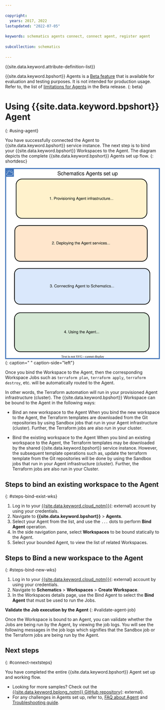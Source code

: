 ```yaml
---

copyright:
  years: 2017, 2022
lastupdated: "2022-07-05"

keywords: schematics agents connect, connect agent, register agent

subcollection: schematics

---
```


{{site.data.keyword.attribute-definition-list}}

{{site.data.keyword.bpshort}} Agents is a [Beta feature](/docs/schematics?topic=schematics-agent-beta-limitations) that is available for evaluation and testing purposes. It is not intended for production usage. Refer to, the list of [limitations for Agents](/docs/schematics?topic=schematics-agent-beta-limitations) in the Beta release.
{: beta}

# Using {{site.data.keyword.bpshort}} Agent
{: #using-agent}

You have successfully connected the Agent to {{site.data.keyword.bpshort}} service instance. The next step is to bind your {{site.data.keyword.bpshort}} Workspaces to the Agent. The diagram depicts the complete {{site.data.keyword.bpshort}} Agents set up flow.
{: shortdesc}

![{{site.data.keyword.bpshort}} Agents set up](images/agents-infra-setup.svg "{{site.data.keyword.bpshort}} Agents set up"){: caption=" " caption-side="left"}

Once you bind the Workspace to the Agent, then the corresponding Workspace Jobs such as `terraform plan`, `terraform apply`, `terraform destroy`, etc. will be automatically routed to the Agent. 

In other words, the Terraform automation will run in your provisioned Agent infrastructure (cluster). The {{site.data.keyword.bpshort}} Workspace can be bound to the Agent in the following ways:
- Bind an new workspace to the Agent
   When you bind the new workspace to the Agent, the Terraform templates are downloaded from the Git repositories by using Sandbox jobs that run in your Agent infrastructure (cluster). Further, the Terraform jobs are also run in your cluster.

- Bind the existing workspace to the Agent
   When you bind an existing workspace to the Agent, the Terraform templates may be downloaded by the shared {{site.data.keyword.bpshort}} service instance. However, the subsequent template operations such as, update the terraform template from the Git repositories will be done by using the Sandbox jobs that run in your Agent infrastructure (cluster). Further, the Terraform jobs are also run in your Cluster.

## Steps to bind an existing workspace to the Agent
{: #steps-bind-exist-wks}

1. Log in to your [{{site.data.keyword.cloud_notm}}](https://test.cloud.ibm.com/){: external} account by using your credentials.
2. Navigate to **{{site.data.keyword.bpshort}}** > **Agents**.
3. Select your Agent from the list, and use the `...` dots to perform **Bind Agent** operation.
4. In the side navigation pane, select **Workspaces** to be bound statically to the Agent.
5. Select your bounded Agent, to view the list of related Workspaces.

## Steps to Bind a new workspace to the Agent
{: #steps-bind-new-wks}

1. Log in to your [{{site.data.keyword.cloud_notm}}](https://test.cloud.ibm.com/){: external} account by using your credentials.
2. Navigate to **Schematics** > **Workspaces** > **Create Workspace**.
3. In the Workspaces details page, use the Bind Agent to select the **Bind Agent** that must be used to run the Jobs.

**Validate the Job execution by the Agent**
{: #validate-agent-job}

Once the Workspace is bound to an Agent, you can validate whether the Jobs are being run by the Agent, by viewing the job logs.  You will see the following messages in the job logs which signifies that the Sandbox job or the Terraform jobs are being run by the Agent.

## Next steps
{: #connect-nextsteps}

You have completed the entire {{site.data.keyword.bpshort}} Agent set up and working flow.
- Looking for more samples? Check out the [{{site.data.keyword.bplong_notm}} GitHub repository](https://github.com/Cloud-Schematics?q=Agent&type=all&language=&sort=){: external}.
- For any challenges in Agents set up, refer to, [FAQ about Agent](/docs/schematics?topic=schematics-faqs-agent) and [Troubleshooting guide](/docs/schematics?topic=schematics-agent-crn-not-found).
